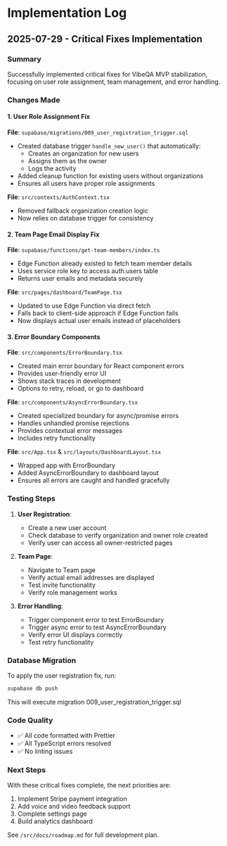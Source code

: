 # Implementation Log

## 2025-07-29 - Critical Fixes Implementation

### Summary

Successfully implemented critical fixes for VibeQA MVP stabilization, focusing on user role assignment, team management, and error handling.

### Changes Made

#### 1. User Role Assignment Fix
**File**: `supabase/migrations/009_user_registration_trigger.sql`
- Created database trigger `handle_new_user()` that automatically:
  - Creates an organization for new users
  - Assigns them as the owner
  - Logs the activity
- Added cleanup function for existing users without organizations
- Ensures all users have proper role assignments

**File**: `src/contexts/AuthContext.tsx`
- Removed fallback organization creation logic
- Now relies on database trigger for consistency

#### 2. Team Page Email Display Fix
**File**: `supabase/functions/get-team-members/index.ts`
- Edge Function already existed to fetch team member details
- Uses service role key to access auth.users table
- Returns user emails and metadata securely

**File**: `src/pages/dashboard/TeamPage.tsx`
- Updated to use Edge Function via direct fetch
- Falls back to client-side approach if Edge Function fails
- Now displays actual user emails instead of placeholders

#### 3. Error Boundary Components
**File**: `src/components/ErrorBoundary.tsx`
- Created main error boundary for React component errors
- Provides user-friendly error UI
- Shows stack traces in development
- Options to retry, reload, or go to dashboard

**File**: `src/components/AsyncErrorBoundary.tsx`
- Created specialized boundary for async/promise errors
- Handles unhandled promise rejections
- Provides contextual error messages
- Includes retry functionality

**File**: `src/App.tsx` & `src/layouts/DashboardLayout.tsx`
- Wrapped app with ErrorBoundary
- Added AsyncErrorBoundary to dashboard layout
- Ensures all errors are caught and handled gracefully

### Testing Steps

1. **User Registration**:
   - Create a new user account
   - Check database to verify organization and owner role created
   - Verify user can access all owner-restricted pages

2. **Team Page**:
   - Navigate to Team page
   - Verify actual email addresses are displayed
   - Test invite functionality
   - Verify role management works

3. **Error Handling**:
   - Trigger component error to test ErrorBoundary
   - Trigger async error to test AsyncErrorBoundary
   - Verify error UI displays correctly
   - Test retry functionality

### Database Migration

To apply the user registration fix, run:
```bash
supabase db push
```

This will execute migration 009_user_registration_trigger.sql

### Code Quality

- ✅ All code formatted with Prettier
- ✅ All TypeScript errors resolved
- ✅ No linting issues

### Next Steps

With these critical fixes complete, the next priorities are:
1. Implement Stripe payment integration
2. Add voice and video feedback support
3. Complete settings page
4. Build analytics dashboard

See `/src/docs/roadmap.md` for full development plan.